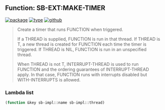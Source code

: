 ## Function: SB-EXT:MAKE-TIMER
[![package](https://img.shields.io/badge/Package-SB--EXT-5f9ea0.svg?style=social&colorA=999999)](../) [![type](https://img.shields.io/badge/Type-Function-5f9ea0.svg?style=social&colorA=999999)](../#function) [![github](https://img.shields.io/badge/GitHub-View_the_source-5f9ea0.svg?style=social&colorA=999999&logo=github)](https://github.com/sbcl/sbcl/blob/master/src/code/timer.lisp/) 

> Create a timer that runs FUNCTION when triggered.
> 
> If a THREAD is supplied, FUNCTION is run in that thread. If THREAD is
> T, a new thread is created for FUNCTION each time the timer is
> triggered. If THREAD is NIL, FUNCTION is run in an unspecified thread.
> 
> When THREAD is not T, INTERRUPT-THREAD is used to run FUNCTION and the
> ordering guarantees of INTERRUPT-THREAD apply. In that case, FUNCTION
> runs with interrupts disabled but WITH-INTERRUPTS is allowed.

### Lambda list
```cl
(function &key sb-impl::name sb-impl::thread)
```
